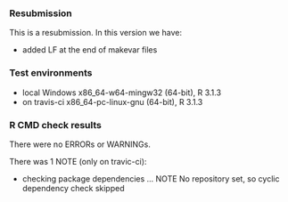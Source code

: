 ### Resubmission
This is a resubmission. In this version we have:

* added LF at the end of makevar files

### Test environments
* local Windows x86_64-w64-mingw32 (64-bit), R 3.1.3
* on travis-ci  x86_64-pc-linux-gnu (64-bit), R 3.1.3

### R CMD check results
There were no ERRORs or WARNINGs. 

There was 1 NOTE (only on travic-ci):
* checking package dependencies ... NOTE
  No repository set, so cyclic dependency check skipped
 



